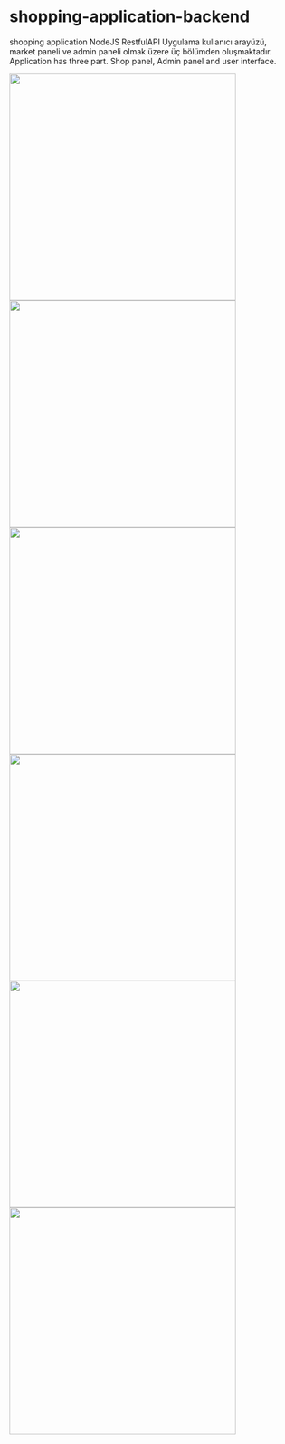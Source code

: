 # shopping-application-backend
shopping application NodeJS RestfulAPI
Uygulama kullanıcı arayüzü, market paneli ve admin paneli olmak üzere üç bölümden oluşmaktadır.
Application has three part. Shop panel, Admin panel and user interface.

<img src="https://user-images.githubusercontent.com/53342974/77829951-57986800-7136-11ea-8f81-f7727fc624e1.jpg" width="400" height="400" />

<img src="https://user-images.githubusercontent.com/53342974/77829955-5a935880-7136-11ea-88a7-41ff1af18192.png" width="400" height="400" />
<img src="https://user-images.githubusercontent.com/53342974/77829959-5cf5b280-7136-11ea-9012-8c8ba44ae9c4.png" width="400" height="400" />

<img src="https://user-images.githubusercontent.com/53342974/77829964-5ebf7600-7136-11ea-8dd3-fa2909fbd3ff.png" width="400" height="400" />

<img src="https://user-images.githubusercontent.com/53342974/77829966-5f580c80-7136-11ea-901e-04cf05de170f.png" width="400" height="400" />
<img src="https://user-images.githubusercontent.com/53342974/77829969-6252fd00-7136-11ea-9b02-58024b9a680a.png" width="400" height="400" />
